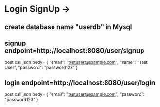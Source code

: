 # Login SignUp ->
## create database name "userdb" in Mysql

## signup endpoint=http://localhost:8080/user/signup

post call json body=
{
  "email": "testuser@example.com",
  "name": "Test User",
  "password": "password123"
}


## login endpoint=http://localhost:8080/user/login

post call json body=
{
  "email": "testuser@example.com",
  "password": "password123"
}
